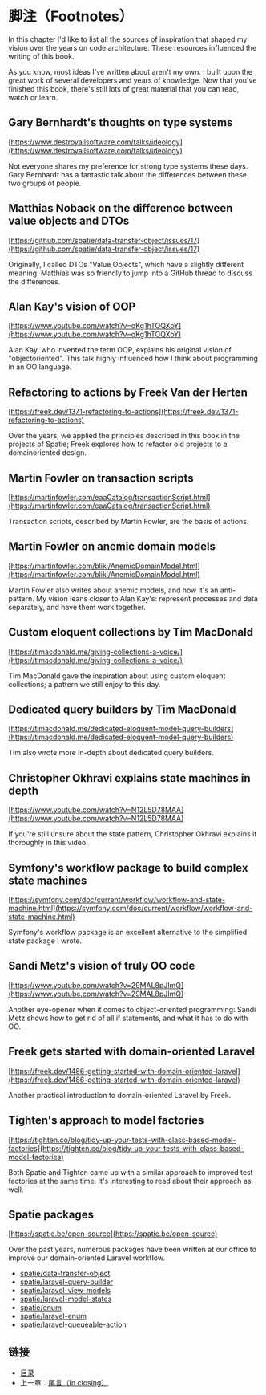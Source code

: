 # 脚注（Footnotes）

In this chapter I'd like to list all the sources of inspiration that shaped my vision over the years on code architecture. These resources influenced the writing of this book.

As you know, most ideas I've written about aren't my own. I built upon the great work of several developers and years of knowledge. Now that you've finished this book, there's still lots of great material that you can read, watch or learn.

## Gary Bernhardt's thoughts on type systems

[https://www.destroyallsoftware.com/talks/ideology](https://www.destroyallsoftware.com/talks/ideology)

Not everyone shares my preference for strong type systems these days. Gary Bernhardt has a fantastic talk about the differences between these two groups of people.

## Matthias Noback on the difference between value objects and DTOs

[https://github.com/spatie/data-transfer-object/issues/17](https://github.com/spatie/data-transfer-object/issues/17)

Originally, I called DTOs "Value Objects", which have a slightly different meaning. Matthias was so friendly to jump into a GitHub thread to discuss the differences.

## Alan Kay's vision of OOP

[https://www.youtube.com/watch?v=oKg1hTOQXoY](https://www.youtube.com/watch?v=oKg1hTOQXoY)

Alan Kay, who invented the term OOP, explains his original vision of "objectoriented". This talk highly influenced how I think about programming in an OO language.

## Refactoring to actions by Freek Van der Herten

[https://freek.dev/1371-refactoring-to-actions](https://freek.dev/1371-refactoring-to-actions)

Over the years, we applied the principles described in this book in the projects of Spatie; Freek explores how to refactor old projects to a domainoriented design.

## Martin Fowler on transaction scripts

[https://martinfowler.com/eaaCatalog/transactionScript.html](https://martinfowler.com/eaaCatalog/transactionScript.html)

Transaction scripts, described by Martin Fowler, are the basis of actions.

## Martin Fowler on anemic domain models

[https://martinfowler.com/bliki/AnemicDomainModel.html](https://martinfowler.com/bliki/AnemicDomainModel.html)

Martin Fowler also writes about anemic models, and how it's an anti-pattern. My vision leans closer to Alan Kay's: represent processes and data separately, and have them work together.

## Custom eloquent collections by Tim MacDonald

[https://timacdonald.me/giving-collections-a-voice/](https://timacdonald.me/giving-collections-a-voice/)

Tim MacDonald gave the inspiration about using custom eloquent collections; a pattern we still enjoy to this day.

## Dedicated query builders by Tim MacDonald

[https://timacdonald.me/dedicated-eloquent-model-query-builders](https://timacdonald.me/dedicated-eloquent-model-query-builders)

Tim also wrote more in-depth about dedicated query builders.

## Christopher Okhravi explains state machines in depth

[https://www.youtube.com/watch?v=N12L5D78MAA](https://www.youtube.com/watch?v=N12L5D78MAA)

If you're still unsure about the state pattern, Christopher Okhravi explains it thoroughly in this video.

## Symfony's workflow package to build complex state machines

[https://symfony.com/doc/current/workflow/workflow-and-state-machine.html](https://symfony.com/doc/current/workflow/workflow-and-state-machine.html)

Symfony's workflow package is an excellent alternative to the simplified state package I wrote.

##  Sandi Metz's vision of truly OO code

[https://www.youtube.com/watch?v=29MAL8pJImQ](https://www.youtube.com/watch?v=29MAL8pJImQ)

Another eye-opener when it comes to object-oriented programming: Sandi Metz shows how to get rid of all if statements, and what it has to do with OO.

## Freek gets started with domain-oriented Laravel

[https://freek.dev/1486-getting-started-with-domain-oriented-laravel](https://freek.dev/1486-getting-started-with-domain-oriented-laravel)

Another practical introduction to domain-oriented Laravel by Freek.

## Tighten's approach to model factories

[https://tighten.co/blog/tidy-up-your-tests-with-class-based-model-factories](https://tighten.co/blog/tidy-up-your-tests-with-class-based-model-factories)

Both Spatie and Tighten came up with a similar approach to improved test factories at the same time. It's interesting to read about their approach as well.

## Spatie packages

[https://spatie.be/open-source](https://spatie.be/open-source)

Over the past years, numerous packages have been written at our office to improve our domain-oriented Laravel workflow.

- [spatie/data-transfer-object](https://github.com/spatie/data-transfer-object)
- [spatie/laravel-query-builder](https://github.com/spatie/laravel-query-builder)
- [spatie/laravel-view-models](https://github.com/spatie/laravel-view-models)
- [spatie/laravel-model-states](https://github.com/spatie/laravel-model-states)
- [spatie/enum](https://github.com/spatie/enum)
- [spatie/laravel-enum](https://github.com/spatie/laravel-enum)
- [spatie/laravel-queueable-action](https://github.com/spatie/laravel-queueable-action)

## 链接

- [目录](../README.md)
- 上一章：[尾言（In closing）](in-closing.md)
